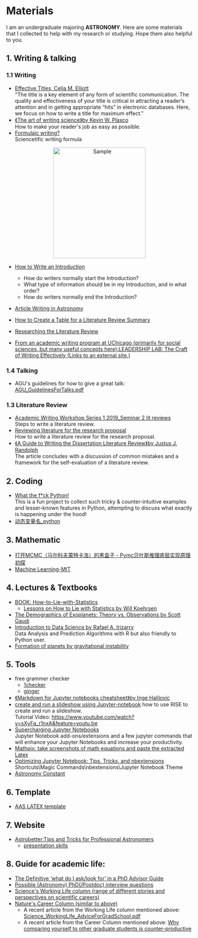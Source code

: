 Materials
=========

I am an undergraduate majoring **ASTRONOMY**. Here are some materials that I collected to help with my research or studying. Hope them also helpful to you.

## 1. Writing & talking
### 1.1 Writing
* [Effective Titles, Celia M. Elliott](http://people.physics.illinois.edu/Celia/Titles.pdf)<br>
"The title is a key element of any form of scientific communication. The quality and effectiveness of your title is critical in attracting a reader’s attention and in getting appropriate “hits” in electronic databases. Here, we focus on how to write a title for maximum effect."
* [《The art of writing science》by Kevin W. Plaxco](https://onlinelibrary.wiley.com/doi/full/10.1002/pro.514)<br>
How to make your reader's job as easy as possible. 
* [Formulaic writing?](http://john.measey.com/Blog/2017/08/29/Formulaic-writing)<br>
Sciencetific writing formula
<p align="center">
	<img src="http://john.measey.com/media/9f512cb4-39bb-49ac-bcb9-03dc3c99bc0a/Nbg8Bg/Blog/Writing_formula.jpg" alt="Sample"  width="250" height="300">
	<p align="center">
	</p>
</p>

* [How to Write an Introduction](https://www.worldscientific.com/doi/suppl/10.1142/p605/suppl_file/p605_chap01.pdf)<br>
  * How do writers normally start the Introduction?<br>
  * What type of information should be in my Introduction, and in what order?<br>
  * How do writers normally end the Introduction?<br>
  
* [Article Writing in Astronomy](http://www.raa-journal.org/docs/RAA_Lectures/RAA_Lecture2.pdf)
* [How to Create a Table for a Literature Review Summary](https://www.youtube.com/watch?v=d4jeDG0Cbvw)
* [Researching the Literature Review](https://guides.library.oregonstate.edu/c.php?g=285832&p=1906021)
* [From an academic writing program at UChicago (primarily for social sciences, but many useful concepts here):LEADERSHIP LAB: The Craft of Writing Effectively (Links to an external site.)](https://youtu.be/vtIzMaLkCaM)

### 1.4 Talking

* AGU's guidelines for how to give a great talk:
[AGU_GuidelinesForTalks.pdf](https://canvas.uchicago.edu/courses/29402/files/4615847/download?wrap=1)

### 1.3 Literature Review
* [ Academic Writing Workshop Series 1 2019_Seminar 2 lit reviews](https://egrs.jcu.edu.au/workshops/academic-and-thesis-writing-workshops-series-1-2019/atww-seminar-2-literature-reviews/view)<br>
Steps to write a literature review.
* [Reviewing literature for the research proposal](https://lo.unisa.edu.au/mod/page/view.php?id=489316)<br>
How to write a literature review for the research proposal.
* [《A Guide to Writing the Dissertation Literature Review》by Justus J. Randolph](https://pareonline.net/pdf/v14n13.pdf)<br>
The article concludes with a discussion of common mistakes and a framework for the self-evaluation of a literature review.

## 2. Coding
* [What the f*ck Python! ](https://github.com/satwikkansal/wtfpython)<br>
This is a fun project to collect such tricky & counter-intuitive examples and lesser-known features in Python, attempting to discuss what exactly is happening under the hood!
* [动态变量名_python](https://blog.csdn.net/s740556472/article/details/80928849)

## 3. Mathematic
* [打开MCMC（马尔科夫蒙特卡洛）的黑盒子 - Pymc贝叶斯推理底层实现原理初探 ](https://www.cnblogs.com/LittleHann/p/9550757.html)
* [Machine Learning-MIT](http://www.cs.cmu.edu/~tom/10701_sp11/lectures.shtml)
## 4. Lectures & Textbooks
* [BOOK: How-to-Lie-with-Statistics](http://faculty.neu.edu.cn/cc/zhangyf/papers/How-to-Lie-with-Statistics.pdf)<br>
  * [Lessons on How to Lie with Statistics by Will Koehrsen](https://towardsdatascience.com/lessons-from-how-to-lie-with-statistics-57060c0d2f19)
* [The Demographics of Exoplanets: Theory vs. Observations by Scott Gaudi](http://nexsci.caltech.edu/workshop/2015/talks/sagan_gaudi_2015_2.pdf)<br>
* [Introduction to Data Science by Rafael A. Irizarry](https://rafalab.github.io/dsbook/)<br>
Data Analysis and Prediction Algorithms with R but also friendly to Python user.
* [Formation of planets by gravitational instability](http://isdc.unige.ch/sf2015/lectures/kley/kley_lect07.pdf)

## 5. Tools
* free grammer checker
  * [1checker](http://www.1checker.com/Home/Index)
  * [ginger](https://www.gingersoftware.com/)
* [《Markdown for Jupyter notebooks cheatsheet》by Inge Halilovic](https://dataplatform.cloud.ibm.com/docs/content/wsj/analyze-data/markd-jupyter.html?linkInPage=true)<br>
* [create and run a slideshow using Jupyter-notebook](https://rise.readthedocs.io/en/maint-5.5/usage.html#creating-a-slideshow)
 how to use RISE to create and run a slideshow.<br>
 Tutorial Video: https://www.youtube.com/watch?v=sXyFa_r1nxA&feature=youtu.be
* [Supercharging Jupyter Notebooks](https://towardsdatascience.com/supercharging-jupyter-notebooks-e22f5ad7ca18)<br>
Jupyter Notebook add-ons/extensions and a few jupyter commands that will enhance your Jupyter Notebooks and increase your productivity.
* [Mathpix: take screenshots of math equations and paste the extracted Latex](https://mathpix.com/)
* [Optimizing Jupyter Notebook: Tips, Tricks, and nbextensions](https://towardsdatascience.com/optimizing-jupyter-notebook-tips-tricks-and-nbextensions-26d75d502663)<br>
Shortcuts\Magic Commands\nbextensions\Jupyter Notebook Theme
* [Astronomy Constant ](http://qxyang.lamost.org/uploads/science/astro_constants.pdf)

## 6. Template
* [AAS LATEX template](https://journals.aas.org/aastex-package-for-manuscript-preparation/)<br>
## 7. Website
* [Astrobetter:Tips and Tricks for Professional Astronomers](https://www.astrobetter.com/archives/)
	* [presentation skills](http://www.astrobetter.com/wiki/Presentation+Skills)
## 8. Guide for academic life:
* [The Definitive ‘what do I ask/look for’ in a PhD Advisor Guide](https://www.cs.columbia.edu/wp-content/uploads/2019/03/Get-Advisor.pdf)
* [Possible (Astronomy) PhD(/Postdoc) interview questions
](https://docs.google.com/document/d/1FAWHxGJcDSvh78aJf7yEnnIlwmLHMG9jjLB-nE1CLmA/edit?usp=sharing)
* [Science's Working Life column (range of different stories and perspectives on scientific careers)](https://www.sciencemag.org/careers-career-article-genre/working-life)
* [Nature's Career Column (similar to above)](https://www.nature.com/nature/articles?type=career-column)
	* A recent article from the Working Life column mentioned above: [Science_WorkingLife_AdviceForGradSchool.pdf](https://canvas.uchicago.edu/courses/29402/files/3963396/download?wrap=1)
	* A recent article from the Career Column mentioned above:
[Why comparing yourself to other graduate students is counter-productive](https://www.nature.com/articles/d41586-020-03040-7?WT.ec_id=NATURE-20201112&utm_source=nature_etoc&utm_medium=email&utm_campaign=20201112&sap-outbound-id=15414BC8973276DF4AA37605A21BEBC5213B7F55)


